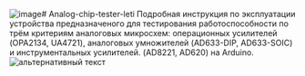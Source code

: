 ![image](https://github.com/SingingSinking/Analog-chip-tester-leti/assets/94817135/b37f7645-5998-46e8-ab04-19f6e477ba04)# Analog-chip-tester-leti
  Подробная инструкция по эксплуатации устройства предназначеного для тестирования работоспособности по трём критериям аналоговых микросхем: операционных усилителей (OPA2134, UA4721), аналоговых умножителей (AD633-DIP, AD633-SOIC) и инструментальных усилителей. (AD8221, AD620) на Arduino.
<img src="путь к файлу" alt="альтернативный текст">
